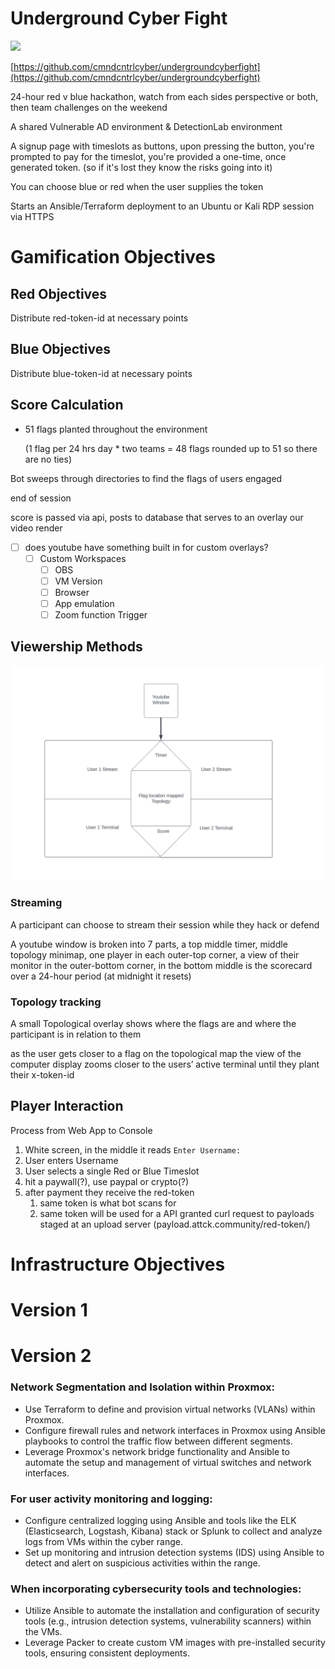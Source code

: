 # Underground Cyber Fight
![](https://www.canva.com/design/DAFsfTkwAEM/_jirTJoIWcJIGL_z9trE2Q/watch?utm_content=DAFsfTkwAEM&utm_campaign=designshare&utm_medium=link&utm_source=publishsharelink)

[https://github.com/cmndcntrlcyber/undergroundcyberfight](https://github.com/cmndcntrlcyber/undergroundcyberfight)

24-hour red v blue hackathon, watch from each sides perspective or both, then team challenges on the weekend

A shared Vulnerable AD environment & DetectionLab environment

A signup page with timeslots as buttons, upon pressing the button, you're prompted to pay for the timeslot, you're provided a one-time, once generated token. (so if it's lost they know the risks going into it)

You can choose blue or red when the user supplies the token

Starts an Ansible/Terraform deployment to an Ubuntu or Kali RDP session via HTTPS

# Gamification Objectives

## Red Objectives

Distribute red-token-id at necessary points

## Blue Objectives

Distribute blue-token-id at necessary points

## Score Calculation

- 51 flags planted throughout the environment
    
    (1 flag per 24 hrs day * two teams = 48 flags rounded up to 51 so there are no ties) 
    

Bot sweeps through directories to find the flags of users engaged

end of session

score is passed via api, posts to database that serves to an overlay our video render 

- [ ]  does youtube have something built in for custom overlays?
    - [ ]  Custom Workspaces
        - [ ]  OBS
        - [ ]  VM Version
        - [ ]  Browser
        - [ ]  App emulation
        - [ ]  Zoom function Trigger

## Viewership Methods

![](https://github.com/cmndcntrlcyber/undergroundcyberfight/blob/main/Untitled.png)


### Streaming

A participant can choose to stream their session while they hack or defend

A youtube window is broken into 7 parts, a top middle timer, middle topology minimap, one player in each outer-top corner, a view of their monitor in the outer-bottom corner, in the bottom middle is the scorecard over a 24-hour period (at midnight it resets)

### Topology tracking

A small Topological overlay shows where the flags are and where the participant is in relation to them

as the user gets closer to a flag on the topological map the view of the computer display zooms closer to the users’ active terminal until they plant their x-token-id

## Player Interaction

Process from Web App to Console

1. White screen, in the middle it reads `Enter Username:` 
2. User enters Username 
3. User selects a single Red or Blue Timeslot 
4. hit a paywall(?), use paypal or crypto(?)
5. after payment they receive the red-token
    1. same token is what bot scans for
    2. same token will be used for a API granted curl request to payloads staged at an upload server (payload.attck.community/red-token/)

# Infrastructure Objectives

# Version 1

# Version 2

### Network Segmentation and Isolation within Proxmox:

- Use Terraform to define and provision virtual networks (VLANs) within Proxmox.
- Configure firewall rules and network interfaces in Proxmox using Ansible playbooks to control the traffic flow between different segments.
- Leverage Proxmox's network bridge functionality and Ansible to automate the setup and management of virtual switches and network interfaces.

### For user activity monitoring and logging:

- Configure centralized logging using Ansible and tools like the ELK (Elasticsearch, Logstash, Kibana) stack or Splunk to collect and analyze logs from VMs within the cyber range.
- Set up monitoring and intrusion detection systems (IDS) using Ansible to detect and alert on suspicious activities within the range.

### When incorporating cybersecurity tools and technologies:

- Utilize Ansible to automate the installation and configuration of security tools (e.g., intrusion detection systems, vulnerability scanners) within the VMs.
- Leverage Packer to create custom VM images with pre-installed security tools, ensuring consistent deployments.
